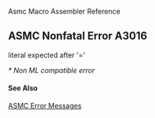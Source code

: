 Asmc Macro Assembler Reference

## ASMC Nonfatal Error A3016

literal expected after '='

_* Non ML compatible error_

#### See Also

[ASMC Error Messages](readme.md)